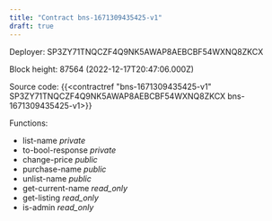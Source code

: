 ```yaml
---
title: "Contract bns-1671309435425-v1"
draft: true
---
```

Deployer: SP3ZY71TNQCZF4Q9NK5AWAP8AEBCBF54WXNQ8ZKCX


 



Block height: 87564 (2022-12-17T20:47:06.000Z)

Source code: {{<contractref "bns-1671309435425-v1" SP3ZY71TNQCZF4Q9NK5AWAP8AEBCBF54WXNQ8ZKCX bns-1671309435425-v1>}}

Functions:

* list-name _private_
* to-bool-response _private_
* change-price _public_
* purchase-name _public_
* unlist-name _public_
* get-current-name _read_only_
* get-listing _read_only_
* is-admin _read_only_
